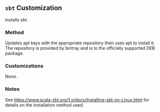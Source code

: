 ## `sbt` Customization
Installs sbt.

### Method
Updates apt keys with the appropriate repository then uses apt to install it.  The repository is
provided by bintray and is to the officially supported DEB package.

### Customizations
None.

### Notes
See https://www.scala-sbt.org/1.x/docs/Installing-sbt-on-Linux.html for details on the installation
method used.
